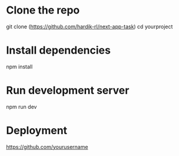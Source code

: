 # Clone the repo
git clone (https://github.com/hardik-rl/next-app-task)
cd yourproject

# Install dependencies
npm install

# Run development server
npm run dev


# Deployment
https://github.com/yourusername
